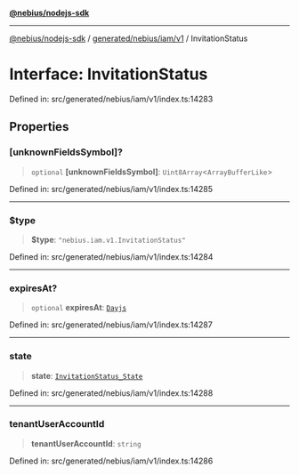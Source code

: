 [**@nebius/nodejs-sdk**](../../../../../README.md)

---

[@nebius/nodejs-sdk](../../../../../README.md) / [generated/nebius/iam/v1](../README.md) / InvitationStatus

# Interface: InvitationStatus

Defined in: src/generated/nebius/iam/v1/index.ts:14283

## Properties

### \[unknownFieldsSymbol\]?

> `optional` **\[unknownFieldsSymbol\]**: `Uint8Array`\<`ArrayBufferLike`\>

Defined in: src/generated/nebius/iam/v1/index.ts:14285

---

### $type

> **$type**: `"nebius.iam.v1.InvitationStatus"`

Defined in: src/generated/nebius/iam/v1/index.ts:14284

---

### expiresAt?

> `optional` **expiresAt**: [`Dayjs`](../../../../../runtime/protos/core/dayjs/classes/Dayjs.md)

Defined in: src/generated/nebius/iam/v1/index.ts:14287

---

### state

> **state**: [`InvitationStatus_State`](../type-aliases/InvitationStatus_State.md)

Defined in: src/generated/nebius/iam/v1/index.ts:14288

---

### tenantUserAccountId

> **tenantUserAccountId**: `string`

Defined in: src/generated/nebius/iam/v1/index.ts:14286
